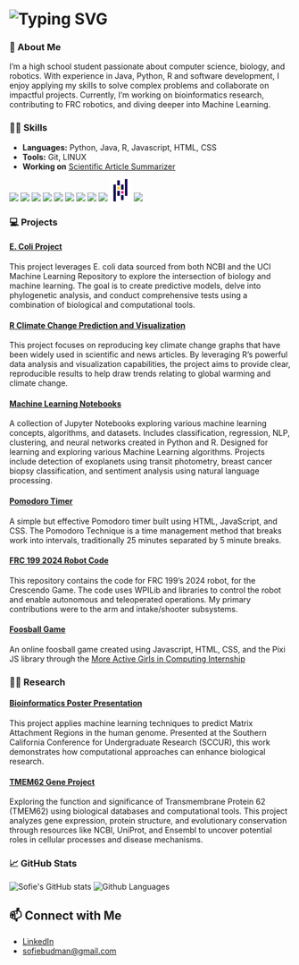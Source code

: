 # ![Typing SVG](https://readme-typing-svg.demolab.com?font=Roboto+Code&size=30&pause=1000&color=46689b&width=520&lines=Hi+there,+I'm+Sofie+Budman+👋)


### 👧 About Me
I’m a high school student passionate about computer science, biology, and robotics. With experience in Java, Python, R and software development, I enjoy applying my skills to solve complex problems and collaborate on impactful projects. Currently, I’m working on bioinformatics research, contributing to FRC robotics, and diving deeper into Machine Learning.

### 👩‍💻 Skills


- **Languages:** Python, Java, R, Javascript, HTML, CSS
- **Tools:** Git, LINUX
- **Working on** [Scientific Article Summarizer](https://github.com/sofiebudman/ncbi_summarization)


<img src="https://cdn.jsdelivr.net/gh/devicons/devicon/icons/python/python-original.svg" height="40px" /> <img src="https://cdn.jsdelivr.net/gh/devicons/devicon/icons/java/java-original.svg" height="40px" /> 
<img src="https://cdn.jsdelivr.net/gh/devicons/devicon/icons/r/r-original.svg" height="40px" />
<img src="https://cdn.jsdelivr.net/gh/devicons/devicon/icons/rstudio/rstudio-original.svg" height="40px" />
<img src="https://cdn.jsdelivr.net/gh/devicons/devicon/icons/github/github-original.svg" height="40px" />
<img src="https://cdn.jsdelivr.net/gh/devicons/devicon/icons/git/git-original.svg" height="40px" />
<img src="https://cdn.jsdelivr.net/gh/devicons/devicon/icons/javascript/javascript-original.svg" height="40px" />
<img src="https://cdn.jsdelivr.net/gh/devicons/devicon/icons/html5/html5-original.svg" height="40px" />
<img src="https://cdn.jsdelivr.net/gh/devicons/devicon/icons/css3/css3-original.svg" height="40px" />
<img src ="https://raw.githubusercontent.com/devicons/devicon/2ae2a900d2f041da66e950e4d48052658d850630/icons/pandas/pandas-original.svg" height = "40px"/>
<img src = "https://www.vectorlogo.zone/logos/tensorflow/tensorflow-icon.svg" height = "40px"/>

### 💻 Projects

#### [E. Coli Project](https://github.com/sofiebudman/Ecoli-Project)
This project leverages E. coli data sourced from both NCBI and the UCI Machine Learning Repository to explore the intersection of biology and machine learning. The goal is to create predictive models, delve into phylogenetic analysis, and conduct comprehensive tests using a combination of biological and computational tools.

#### [R Climate Change Prediction and Visualization](https://github.com/sofiebudman/climateChange)
This project focuses on reproducing key climate change graphs that have been widely used in scientific and news articles. By leveraging R’s powerful data analysis and visualization capabilities, the project aims to provide clear, reproducible results to help draw trends relating to global warming and climate change.

#### [Machine Learning Notebooks](https://github.com/sofiebudman/ML_Notebooks)
A collection of Jupyter Notebooks exploring various machine learning concepts, algorithms, and datasets. Includes classification, regression, NLP, clustering, and neural networks created in Python and R. Designed for learning and exploring various Machine Learning algorithms. Projects include detection of exoplanets using transit photometry, breast cancer biopsy classification, and sentiment analysis using natural language processing.

#### [Pomodoro Timer](https://github.com/sofiebudman/pomodoro)
A simple but effective Pomodoro timer built using HTML, JavaScript, and CSS. The Pomodoro Technique is a time management method that breaks work into intervals, traditionally 25 minutes separated by 5 minute breaks. 

#### [FRC 199 2024 Robot Code](https://github.com/DeepBlueRobotics/RobotCode2024)
This repository contains the code for FRC 199’s 2024 robot, for the Crescendo Game. The code uses WPILib and libraries to control the robot and enable autonomous and teleoperated operations. My primary contributions were to the arm and intake/shooter subsystems.


#### [Foosball Game](https://github.com/sofiebudman/Foosball-game)
An online foosball game created using Javascript, HTML, CSS, and the Pixi JS library through the [More Active Girls in Computing Internship](https://www.getmagic.org/)

### 👩‍🔬 Research

#### [Bioinformatics Poster Presentation](https://drive.google.com/file/d/1NHOnscngJEpVHtO13va62GusGjsNGo5V/view?usp=sharing)
This project applies machine learning techniques to predict Matrix Attachment Regions in the human genome. Presented at the Southern California Conference for Undergraduate Research (SCCUR), this work demonstrates how computational approaches can enhance biological research.

#### [TMEM62 Gene Project](https://drive.google.com/file/d/1-E_rC3lhdT8ikUWDo4WPj6pgTEBWhmFI/view?usp=sharing)
Exploring the function and significance of Transmembrane Protein 62 (TMEM62) using biological databases and computational tools. This project analyzes gene expression, protein structure, and evolutionary conservation through resources like NCBI, UniProt, and Ensembl to uncover potential roles in cellular processes and disease mechanisms.
### 📈 GitHub Stats

![Sofie's GitHub stats](https://github-readme-stats.vercel.app/api?username=sofiebudman&hide_title=false&hide_rank=false&show_icons=true&include_all_commits=true&count_private=true&disable_animations=false&theme=dracula&locale=en&hide_border=false&order=1)
![Github Languages](https://github-readme-stats.vercel.app/api/top-langs?username=sofiebudman&locale=en&hide_title=false&layout=compact&card_width=320&langs_count=5&theme=dracula&hide_border=false&order=2)



## 📫 Connect with Me

- [LinkedIn](https://www.linkedin.com/in/sofie-budman-42a768324/)
- [sofiebudman@gmail.com](mailto:sofie@example.com)







